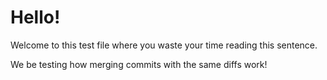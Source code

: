 # Hello!

Welcome to this test file where you waste your time reading this sentence.

We be testing how merging commits with the same diffs work!
